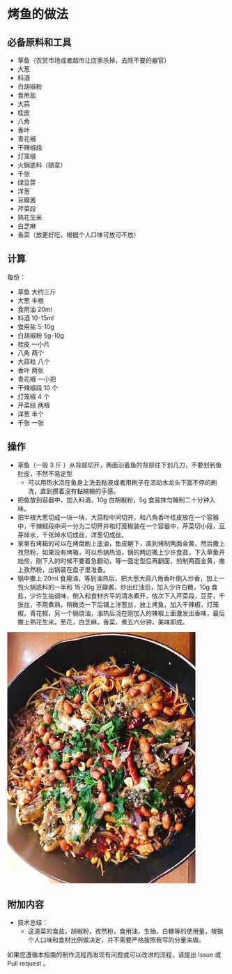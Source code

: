 # 烤鱼的做法

## 必备原料和工具

- 草鱼（农贸市场或者超市让店家杀掉，去除不要的器官）
- 大葱
- 料酒
- 白胡椒粉
- 食用盐
- 大蒜
- 桂皮
- 八角
- 香叶
- 青花椒
- 干辣椒段
- 灯笼椒
- 火锅底料（随意）
- 千张
- 绿豆芽
- 洋葱
- 豆瓣酱
- 芹菜段
- 熟花生米
- 白芝麻
- 香菜（放更好吃，根据个人口味可放可不放）

## 计算

每份：

- 草鱼 大约三斤
- 大葱 半根
- 食用油 20ml
- 料酒 10-15ml
- 食用盐 5-10g
- 白胡椒粉 5g-10g
- 桂皮 一小片
- 八角 两个
- 大蒜粒 八个
- 香叶 两张
- 青花椒 一小把
- 干辣椒段 10 个
- 灯笼椒 4 个
- 芹菜段 两根
- 洋葱 半个
- 千张 一张

## 操作

- 草鱼（一般 3 斤 ）从背部切开，两面沿着鱼的背部往下划几刀，不要划到鱼肚皮，不然不易定型
  - 可以用热水浇在鱼身上洗去粘液或者用刷子在流动水龙头下面不停的刷洗，直到摸着没有黏糊糊的手感。
- 把鱼放到容器中，加入料酒，10g 白胡椒粉，5g 食盐抹匀腌制二十分钟入味。
- 把半根大葱切成一块一块，大蒜粒中间切开，和八角香叶桂皮放在一个容器中，干辣椒段中间一分为二切开并和灯笼椒装在一个容器中，芹菜切小段，豆芽焯水，千张焯水切成丝，洋葱切成丝。
- 家里有烤箱的可以在烤盘刷上底油，鱼皮朝下，直到烤制两面金黄，然后撒上孜然粉，如果没有烤箱，可以热锅热油，锅的两边撒上少许食盐，下入草鱼开始煎，刚下入的时候不要着急翻动，等一面定型后再翻面，煎制两面金黄，撒上孜然粉，出锅装在盘子里准备。
- 锅中撒上 20ml 食用油，等到油热后，把大葱大蒜八角香叶倒入炒香，加上一包火锅底料的一半和 15-20g 豆瓣酱，炒出红油后，加入少许白糖，10g 食盐，少许生抽调味，倒入和食材齐平的清水煮开，依次下入芹菜段，豆芽，千张丝，不用煮熟，稍微烫一下后铺上洋葱丝，放上烤鱼，加入干辣椒，灯笼椒，青花椒，另一个锅烧油，油热后浇在刚加入的辣椒上面激发出香味，最后撒上熟花生米，葱花，白芝麻，香菜，煮五六分钟，美味即成。

![示例菜成品](./烤鱼.jpg)

## 附加内容

- 技术总结：
  - 这道菜的食盐，胡椒粉，孜然粉，食用油，生抽，白糖等的使用量，根据个人口味和食材比例做决定，并不需要严格按照我写的分量来做。

如果您遵循本指南的制作流程而发现有问题或可以改进的流程，请提出 Issue 或 Pull request 。
